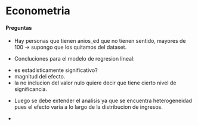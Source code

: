# Econometria

#### Preguntas

* Hay personas que tienen anios_ed que no tienen sentido, mayores de 100 -> supongo que los quitamos del dataset. 

* Concluciones para el modelo de regresion lineal: 
- es estadisticamente significativo? 
- magnitud del efecto. 
- la no inclucion del valor nulo quiere decir que tiene cierto nivel de significancia. 

* Luego se debe extender el analisis ya que se encuentra heterogeneidad pues el efecto varia a lo largo de la distribucion de ingresos.

* 